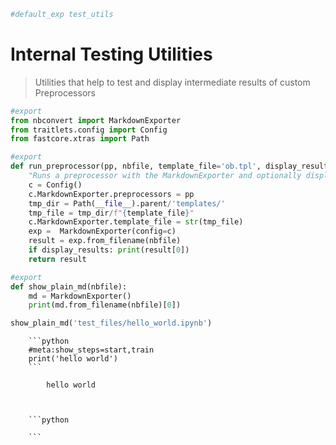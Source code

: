 ```python
#default_exp test_utils
```

<!-- WARNING: THIS FILE WAS AUTOGENERATED! DO NOT EDIT! Instead, edit the notebook w/the location & name as this file. -->

# Internal Testing Utilities
> Utilities that help to test and display intermediate results of custom Preprocessors


```python
#export
from nbconvert import MarkdownExporter
from traitlets.config import Config
from fastcore.xtras import Path
```


```python
#export
def run_preprocessor(pp, nbfile, template_file='ob.tpl', display_results=False):
    "Runs a preprocessor with the MarkdownExporter and optionally displays results."
    c = Config()
    c.MarkdownExporter.preprocessors = pp
    tmp_dir = Path(__file__).parent/'templates/'
    tmp_file = tmp_dir/f"{template_file}"
    c.MarkdownExporter.template_file = str(tmp_file)
    exp =  MarkdownExporter(config=c)
    result = exp.from_filename(nbfile)
    if display_results: print(result[0])
    return result
```


```python
#export
def show_plain_md(nbfile):
    md = MarkdownExporter()
    print(md.from_filename(nbfile)[0])
```


```python
show_plain_md('test_files/hello_world.ipynb')
```

<CodeOutputBlock lang="python">

```
    ```python
    #meta:show_steps=start,train
    print('hello world')
    ```
    
        hello world
    
    
    
    ```python
    
    ```
    
    
```

</CodeOutputBlock>
